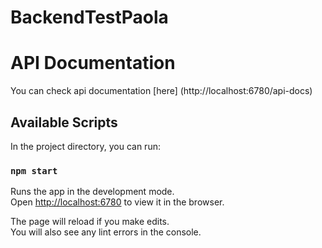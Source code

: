 # BackendTestPaola


# API Documentation

You can check api documentation [here] (http://localhost:6780/api-docs)

## Available Scripts

In the project directory, you can run:

### `npm start`

Runs the app in the development mode.<br>
Open [http://localhost:6780](http://localhost:6780) to view it in the browser.

The page will reload if you make edits.<br>
You will also see any lint errors in the console.